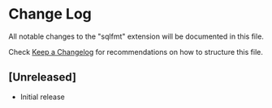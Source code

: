 # Change Log

All notable changes to the "sqlfmt" extension will be documented in this file.

Check [Keep a Changelog](http://keepachangelog.com/) for recommendations on how to structure this file.

## [Unreleased]

- Initial release